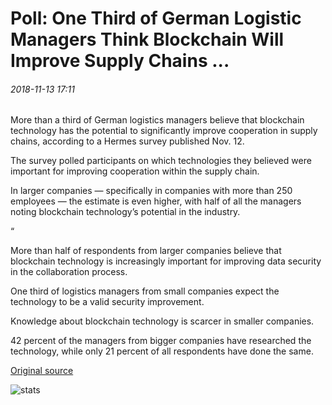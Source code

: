 # Poll: One Third of German Logistic Managers Think Blockchain Will Improve Supply Chains ...

###### 2018-11-13 17:11

More than a third of German logistics managers believe that blockchain technology has the potential to significantly improve cooperation in supply chains, according to a Hermes survey published Nov. 12.

The survey polled participants on which technologies they believed were important for improving cooperation within the supply chain.

In larger companies — specifically in companies with more than 250 employees — the estimate is even higher, with half of all the managers noting blockchain technology’s potential in the industry.

“

More than half of respondents from larger companies believe that blockchain technology is increasingly important for improving data security in the collaboration process.

One third of logistics managers from small companies expect the technology to be a valid security improvement.

Knowledge about blockchain technology is scarcer in smaller companies.

42 percent of the managers from bigger companies have researched the technology, while only 21 percent of all respondents have done the same.

[Original source](https://cointelegraph.com/news/poll-one-third-of-german-logistic-managers-think-blockchain-will-improve-supply-chains)

![stats](https://c.statcounter.com/11760860/0/a89fa40b/1/ "stats")